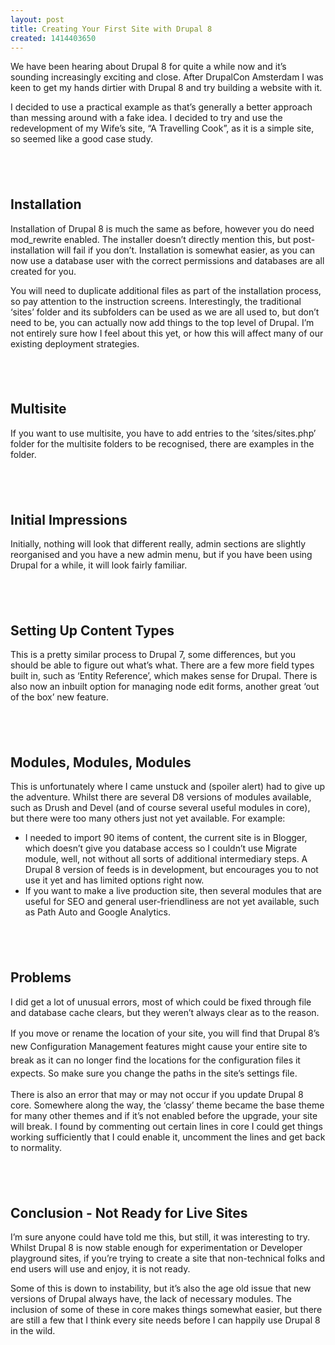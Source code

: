 ```yaml
---
layout: post
title: Creating Your First Site with Drupal 8
created: 1414403650
---
```

<p>We have been hearing about Drupal 8 for quite a while now and it&rsquo;s sounding increasingly exciting and close. After DrupalCon Amsterdam I was keen to get my hands dirtier with Drupal 8 and try building a website with it.</p><p>I decided to use a practical example as that&rsquo;s generally a better approach than messing around with a fake idea. I decided to try and use the redevelopment of my Wife&rsquo;s site, &ldquo;A Travelling Cook&rdquo;, as it is a simple site, so seemed like a good case study.</p><h2>&nbsp;</h2><h2 id="installation">Installation</h2><p>Installation of Drupal 8 is much the same as before, however you do need mod_rewrite enabled. The installer doesn&rsquo;t directly mention this, but post-installation will fail if you don&rsquo;t. Installation is somewhat easier, as you can now use a database user with the correct permissions and databases are all created for you.</p><p>You will need to duplicate additional files as part of the installation process, so pay attention to the instruction screens. Interestingly, the traditional &lsquo;sites&rsquo; folder and its subfolders can be used as we are all used to, but don&rsquo;t need to be, you can actually now add things to the top level of Drupal. I&rsquo;m not entirely sure how I feel about this yet, or how this will affect many of our existing deployment strategies.</p><h2>&nbsp;</h2><h2 id="multisite">Multisite</h2><p>If you want to use multisite, you have to add entries to the &lsquo;sites/sites.php&rsquo; folder for the multisite folders to be recognised, there are examples in the folder.</p><h2>&nbsp;</h2><h2 id="initialimpressions">Initial Impressions</h2><p>Initially, nothing will look that different really, admin sections are slightly reorganised and you have a new admin menu, but if you have been using Drupal for a while, it will look fairly familiar.</p><h2>&nbsp;</h2><h2 id="settingupcontenttypes">Setting Up Content Types</h2><p>This is a pretty similar process to Drupal 7, some differences, but you should be able to figure out what&rsquo;s what. There are a few more field types built in, such as &lsquo;Entity Reference&rsquo;, which makes sense for Drupal. There is also now an inbuilt option for managing node edit forms, another great &lsquo;out of the box&rsquo; new feature.</p><h2>&nbsp;</h2><h2 id="modulesmodulesmodules">Modules, Modules, Modules</h2><p>This is unfortunately where I came unstuck and (spoiler alert) had to give up the adventure. Whilst there are several D8 versions of modules available, such as Drush and Devel (and of course several useful modules in core), but there were too many others just not yet available. For example:</p><ul><li>I needed to import 90 items of content, the current site is in Blogger, which doesn&rsquo;t give you database access so I couldn&rsquo;t use Migrate module, well, not without all sorts of additional intermediary steps. A Drupal 8 version of feeds is in development, but encourages you to not use it yet and has limited options right now.</li><li>If you want to make a live production site, then several modules that are useful for SEO and general user-friendliness are not yet available, such as Path Auto and Google Analytics.</li></ul><h2>&nbsp;</h2><h2 id="problems">Problems</h2><p>I did get a lot of unusual errors, most of which could be fixed through file and database cache clears, but they weren&rsquo;t always clear as to the reason.&nbsp;</p><p><span style="line-height: 1.538em;">If you move or rename the location of your site, you will find that Drupal 8&rsquo;s new Configuration Management features might cause your entire site to break as it can no longer find the locations for the configuration files it expects. So make sure you change the paths in the site&rsquo;s settings file.</span></p><p>There is also an error that may or may not occur if you update Drupal 8 core. Somewhere along the way, the &lsquo;classy&rsquo; theme became the base theme for many other themes and if it&rsquo;s not enabled before the upgrade, your site will break. I found by commenting out certain lines in core I could get things working sufficiently that I could enable it, uncomment the lines and get back to normality.</p><h2>&nbsp;</h2><h2 id="conclusion-notreadyforlivesites">Conclusion - Not Ready for Live Sites</h2><p>I&rsquo;m sure anyone could have told me this, but still, it was interesting to try. Whilst Drupal 8 is now stable enough for experimentation or Developer playground sites, if you&rsquo;re trying to create a site that non-technical folks and end users will use and enjoy, it is not ready.</p><p>Some of this is down to instability, but it&rsquo;s also the age old issue that new versions of Drupal always have, the lack of necessary modules. The inclusion of some of these in core makes things somewhat easier, but there are still a few that I think every site needs before I can happily use Drupal 8 in the wild.</p>
